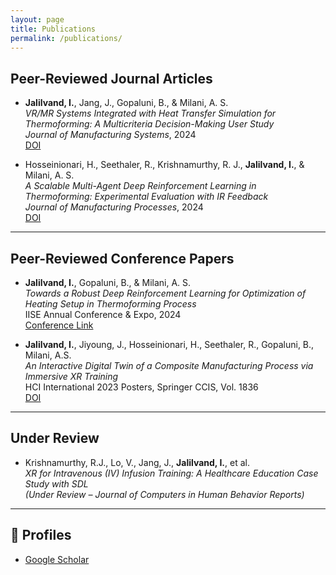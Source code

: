 ```yaml
---
layout: page
title: Publications
permalink: /publications/
---
```


## Peer-Reviewed Journal Articles

- **Jalilvand, I.**, Jang, J., Gopaluni, B., & Milani, A. S.  
  *VR/MR Systems Integrated with Heat Transfer Simulation for Thermoforming: A Multicriteria Decision-Making User Study*  
  *Journal of Manufacturing Systems*, 2024  
  [DOI](https://doi.org/10.1016/j.jmsy.2023.11.007)

- Hosseinionari, H., Seethaler, R., Krishnamurthy, R. J., **Jalilvand, I.**, & Milani, A. S.  
  *A Scalable Multi-Agent Deep Reinforcement Learning in Thermoforming: Experimental Evaluation with IR Feedback*  
  *Journal of Manufacturing Processes*, 2024  
  [DOI](https://doi.org/10.1016/j.jmapro.2024.09.019)

---

## Peer-Reviewed Conference Papers

- **Jalilvand, I.**, Gopaluni, B., & Milani, A. S.  
  *Towards a Robust Deep Reinforcement Learning for Optimization of Heating Setup in Thermoforming Process*  
  IISE Annual Conference & Expo, 2024  
  [Conference Link](https://iise.confex.com/iise/2024/meetingapp.cgi/Paper/7645)

- **Jalilvand, I.**, Jiyoung, J., Hosseinionari, H., Seethaler, R., Gopaluni, B., Milani, A.S.  
  *An Interactive Digital Twin of a Composite Manufacturing Process via Immersive XR Training*  
  HCI International 2023 Posters, Springer CCIS, Vol. 1836  
  [DOI](https://doi.org/10.1007/978-3-031-36004-6_28)

---

## Under Review

- Krishnamurthy, R.J., Lo, V., Jang, J., **Jalilvand, I.**, et al.  
  *XR for Intravenous (IV) Infusion Training: A Healthcare Education Case Study with SDL*  
  *(Under Review – Journal of Computers in Human Behavior Reports)*

---

## 🔗 Profiles

- [Google Scholar](https://scholar.google.ca/citations?user=L5xjYLYAAAAJ)
